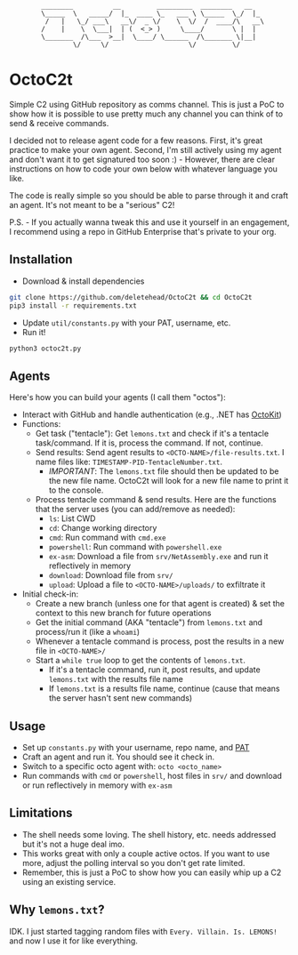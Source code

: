 ```
        ________          __         _________  ________   __   
        \_____  \   _____/  |_  ____ \_   ___ \ \_____  \_/  |_ 
         /   |   \_/ ___\   __\/  _ \/    \  \/  /  ____/\   __\
        /    |    \  \___|  | (  <_> )     \____/       \ |  |  
        \_______  /\___  >__|  \____/ \______  /\_______ \|__|  
                \/     \/                    \/         \/      
```
# OctoC2t
Simple C2 using GitHub repository as comms channel. This is just a PoC to show how it is possible to use pretty much any channel you can think of to send & receive commands.

I decided not to release agent code for a few reasons. First, it's great practice to make your own agent. Second, I'm still actively using my agent and don't want it to get signatured too soon :) - However, there are clear instructions on how to code your own below with whatever language you like.

The code is really simple so you should be able to parse through it and craft an agent. It's not meant to be a "serious" C2!

P.S. - If you actually wanna tweak this and use it yourself in an engagement, I recommend using a repo in GitHub Enterprise that's private to your org.

## Installation
- Download & install dependencies
```sh
git clone https://github.com/deletehead/OctoC2t && cd OctoC2t
pip3 install -r requirements.txt
```
- Update `util/constants.py` with your PAT, username, etc.
- Run it!
```sh
python3 octoc2t.py
```

## Agents
Here's how you can build your agents (I call them "octos"):
- Interact with GitHub and handle authentication (e.g., .NET has [OctoKit](https://github.com/octokit))
- Functions:
  - Get task ("tentacle"): Get `lemons.txt` and check if it's a tentacle task/command. If it is, process the command. If not, continue.
  - Send results: Send agent results to `<OCTO-NAME>/file-results.txt`. I name files like: `TIMESTAMP-PID-TentacleNumber.txt`.
    - *IMPORTANT*: The `lemons.txt` file should then be updated to be the new file name. OctoC2t will look for a new file name to print it to the console.
  - Process tentacle command & send results. Here are the functions that the server uses (you can add/remove as needed):
    - `ls`: List CWD
    - `cd`: Change working directory
    - `cmd`: Run command with `cmd.exe`
    - `powershell`: Run command with `powershell.exe`
    - `ex-asm`: Download a file from `srv/NetAssembly.exe` and run it reflectively in memory
    - `download`: Download file from `srv/`
    - `upload`: Upload a file to `<OCTO-NAME>/uploads/` to exfiltrate it
- Initial check-in:
  - Create a new branch (unless one for that agent is created) & set the context to this new branch for future operations
  - Get the initial command (AKA "tentacle") from `lemons.txt` and process/run it (like a `whoami`)
  - Whenever a tentacle command is process, post the results in a new file in `<OCTO-NAME>/`
  - Start a `while true` loop to get the contents of `lemons.txt`.
    - If it's a tentacle command, run it, post results, and update `lemons.txt` with the results file name
    - If `lemons.txt` is a results file name, continue (cause that means the server hasn't sent new commands)

## Usage
- Set up `constants.py` with your username, repo name, and [PAT](https://docs.github.com/en/authentication/keeping-your-account-and-data-secure/managing-your-personal-access-tokens)
- Craft an agent and run it. You should see it check in.
- Switch to a specific octo agent with: `octo <octo_name>`
- Run commands with `cmd` or `powershell`, host files in `srv/` and download or run reflectively in memory with `ex-asm`

## Limitations
- The shell needs some loving. The shell history, etc. needs addressed but it's not a huge deal imo.
- This works great with only a couple active octos. If you want to use more, adjust the polling interval so you don't get rate limited.
- Remember, this is just a PoC to show how you can easily whip up a C2 using an existing service.

## Why `lemons.txt`?
IDK. I just started tagging random files with `Every. Villain. Is. LEMONS!` and now I use it for like everything.
